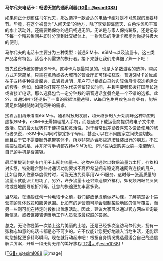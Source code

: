 **马尔代夫电话卡：畅游天堂的通讯利器[[TG💪+ @esim1088](https://t.me/s/esim1088)]**

如果你正计划前往马尔代夫，那么选择一款合适的电话卡绝对是不可忽视的重要环节。毕竟，在这个被誉为“人间天堂”的地方，除了享受碧海蓝天、白色沙滩和丰富的水上活动外，还需要确保你的通讯畅通无阻。无论是与家人保持联系，还是记录下每一个精彩瞬间并即时分享到社交媒体上，一张优质的电话卡都能为你提供极大的便利。

马尔代夫的电话卡主要分为三种类型：普通SIM卡、eSIM卡以及流量卡。这三类产品各有特色，适合不同需求的旅行者。接下来就让我们来详细了解一下吧！

首先说说传统的普通SIM卡。这种卡片是最常见的，也是大多数游客的选择。购买方式非常简单，只需在机场或各大城市的营业厅即可轻松获取。普通SIM卡的优点在于支持多种语言服务，且资费透明，用户可以根据自己的实际使用情况选择适合的套餐。例如，如果你打算在马尔代夫停留较长时间，并且需要频繁拨打国际长途或者接听电话，那么选择包含一定分钟数的语音通话套餐会是一个不错的选择。此外，普通SIM卡还提供了丰富的数据流量选项，从每日包到月度包应有尽有，能够满足你随时随地浏览网络的需求。

接着我们再来看看eSIM卡。随着科技的发展，越来越多的人开始青睐这种新型的虚拟SIM卡。eSIM卡无需物理插入手机，而是通过下载运营商提供的电子文件来激活。它的最大优势在于便携性和灵活性。对于经常出差或者喜欢多设备使用的旅行者来说，eSIM卡可以同时绑定多个号码，甚至可以在不同国家之间快速切换。而且由于它不需要额外携带实体卡，所以非常适合那些追求轻装出行的朋友。不过需要注意的是，并非所有手机都支持eSIM功能，所以在决定购买之前一定要确认自己的手机是否兼容。

最后要提到的是专门用于上网的流量卡。这类产品通常以数据流量为主打，价格相对实惠，特别适合那些对通话功能要求不高但希望拥有稳定高速网络连接的用户。比如当你入住豪华度假村时，可能无法免费享用Wi-Fi服务，这时候一张高质量的流量卡就能派上用场了。另外，许多流量卡还会赠送额外福利，如视频网站会员资格或是地图导航折扣等，让您的旅途更加丰富多彩。

当然啦，在选购任何一种电话卡之前，我们都应该提前做好功课，了解清楚各个运营商的具体政策和服务范围。比如有的运营商可能会限制某些地区的信号覆盖，而另一些则可能在特定时段推出优惠活动。因此，建议大家可以通过官方网站查询最新信息，或者直接咨询当地工作人员获取最权威的答案。

总之，无论你是第一次踏上这片美丽的土地，还是已经多次造访马尔代夫，拥有一张称心如意的电话卡都是必不可少的。它不仅能让您更好地融入当地生活，还能帮助您捕捉更多精彩瞬间。现在就行动起来吧！根据自身情况挑选最适合自己的通信解决方案，开启一段无忧无虑的美好旅程[[TG💪+ @esim1088](https://t.me/s/esim1088)]！

[[TG💪+ @esim1088](https://t.me/s/esim1088) ![Image](https://i.postimg.cc/4NQfJmqS/Snipaste-2025-05-13-00-14-12.png)]
